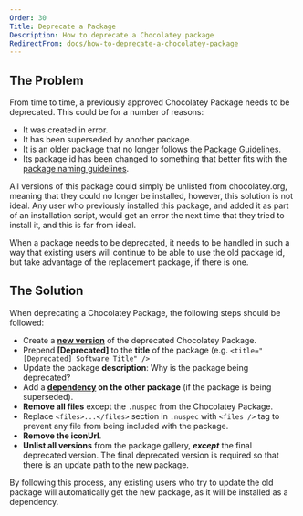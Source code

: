 ```yaml
---
Order: 30
Title: Deprecate a Package
Description: How to deprecate a Chocolatey package
RedirectFrom: docs/how-to-deprecate-a-chocolatey-package
---
```


## The Problem
From time to time, a previously approved Chocolatey Package needs to be deprecated.  This could be for a number of reasons:

* It was created in error.
* It has been superseded by another package.
* It is an older package that no longer follows the [Package Guidelines](xref:create-packages).
* Its package id has been changed to something that better fits with the [package naming guidelines](xref:create-packages#naming-your-package).

All versions of this package could simply be unlisted from chocolatey.org, meaning that they could no longer be installed, however, this solution is not ideal.  Any user who previously installed this package, and added it as part of an installation script, would get an error the next time that they tried to install it, and this is far from ideal.

When a package needs to be deprecated, it needs to be handled in such a way that existing users will continue to be able to use the old package id, but take advantage of the replacement package, if there is one.

## The Solution
When deprecating a Chocolatey Package, the following steps should be followed:

* Create a **[new version](xref:create-packages#package-fix-version-notation)** of the deprecated Chocolatey Package.
* Prepend **[Deprecated]** to the **title** of the package (e.g. `<title="[Deprecated] Software Title" />`
* Update the package **description**: Why is the package being deprecated?
* Add a **[dependency](http://docs.nuget.org/docs/reference/nuspec-reference#Specifying_Dependencies) on the other package** (if the package is being superseded).
* **Remove all files** except the `.nuspec` from the Chocolatey Package.
* Replace `<files>...</files>` section in `.nuspec` with `<files />` tag to prevent any file from being included with the package.
* **Remove the iconUrl**.
* **Unlist all versions** from the package gallery, ***except*** the final deprecated version. The final deprecated version is required so that there is an update path to the new package.

By following this process, any existing users who try to update the old package will automatically get the new package, as it will be installed as a dependency.
